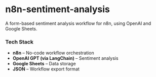 # n8n-sentiment-analysis
A form-based sentiment analysis workflow for n8n, using OpenAI and Google Sheets.

### Tech Stack
- **n8n** – No-code workflow orchestration
- **OpenAI GPT (via LangChain)** – Sentiment analysis
- **Google Sheets** – Data storage
- **JSON** – Workflow export format

